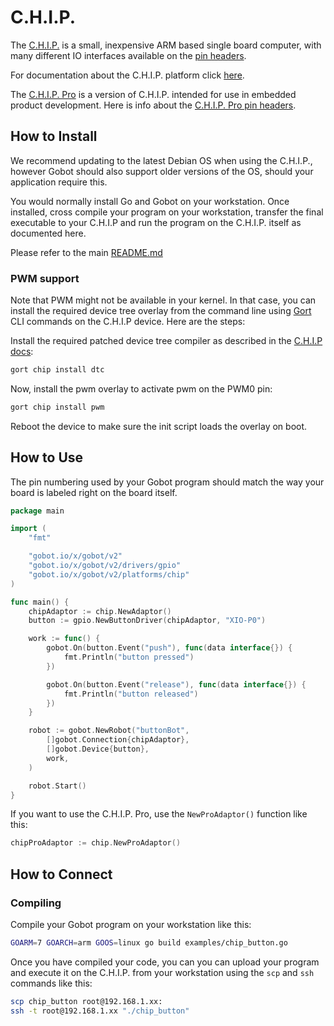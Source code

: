# C.H.I.P.

The [C.H.I.P.](http://www.getchip.com/) is a small, inexpensive ARM based single board computer, with many different IO
interfaces available on the [pin headers](http://docs.getchip.com/#pin-headers).

For documentation about the C.H.I.P. platform click [here](http://docs.getchip.com/).

The [C.H.I.P. Pro](https://getchip.com/pages/chippro) is a version of C.H.I.P. intended for use in embedded product
development. Here is info about the [C.H.I.P. Pro pin headers](https://docs.getchip.com/chip_pro.html#pin-descriptions).

## How to Install

We recommend updating to the latest Debian OS when using the C.H.I.P., however Gobot should also support older versions
of the OS, should your application require this.

You would normally install Go and Gobot on your workstation. Once installed, cross compile your program on your
workstation, transfer the final executable to your C.H.I.P and run the program on the C.H.I.P. itself as documented here.

Please refer to the main [README.md](https://github.com/hybridgroup/gobot/blob/release/README.md)

### PWM support

Note that PWM might not be available in your kernel. In that case, you can install the required device tree overlay
from the command line using [Gort](https://gobot.io/x/gort) CLI commands on the C.H.I.P device.
Here are the steps:

Install the required patched device tree compiler as described in the [C.H.I.P docs](https://docs.getchip.com/dip.html#make-a-dtbo-device-tree-overlay-blob):

```sh
gort chip install dtc
```

Now, install the pwm overlay to activate pwm on the PWM0 pin:

```sh
gort chip install pwm
```

Reboot the device to make sure the init script loads the overlay on boot.

## How to Use

The pin numbering used by your Gobot program should match the way your board is labeled right on the board itself.

```go
package main

import (
    "fmt"

    "gobot.io/x/gobot/v2"
    "gobot.io/x/gobot/v2/drivers/gpio"
    "gobot.io/x/gobot/v2/platforms/chip"
)

func main() {
    chipAdaptor := chip.NewAdaptor()
    button := gpio.NewButtonDriver(chipAdaptor, "XIO-P0")

    work := func() {
        gobot.On(button.Event("push"), func(data interface{}) {
            fmt.Println("button pressed")
        })

        gobot.On(button.Event("release"), func(data interface{}) {
            fmt.Println("button released")
        })
    }

    robot := gobot.NewRobot("buttonBot",
        []gobot.Connection{chipAdaptor},
        []gobot.Device{button},
        work,
    )

    robot.Start()
}
```

If you want to use the C.H.I.P. Pro, use the `NewProAdaptor()` function like this:

```go
chipProAdaptor := chip.NewProAdaptor()
```

## How to Connect

### Compiling

Compile your Gobot program on your workstation like this:

```bash
GOARM=7 GOARCH=arm GOOS=linux go build examples/chip_button.go
```

Once you have compiled your code, you can you can upload your program and execute it on the C.H.I.P. from your workstation
using the `scp` and `ssh` commands like this:

```bash
scp chip_button root@192.168.1.xx:
ssh -t root@192.168.1.xx "./chip_button"
```
